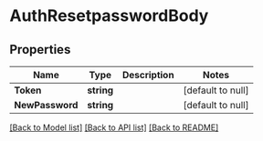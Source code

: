 # AuthResetpasswordBody

## Properties
Name | Type | Description | Notes
------------ | ------------- | ------------- | -------------
**Token** | **string** |  | [default to null]
**NewPassword** | **string** |  | [default to null]

[[Back to Model list]](../README.md#documentation-for-models) [[Back to API list]](../README.md#documentation-for-api-endpoints) [[Back to README]](../README.md)

